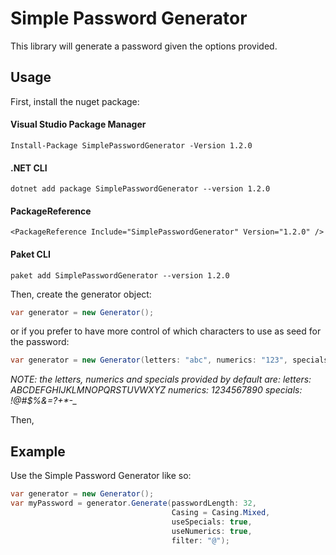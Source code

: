 # Simple Password Generator
This library will generate a password given the options provided.

## Usage
First, install the nuget package:

#### Visual Studio Package Manager
```
Install-Package SimplePasswordGenerator -Version 1.2.0
```

#### .NET CLI
```
dotnet add package SimplePasswordGenerator --version 1.2.0
```

#### PackageReference
```
<PackageReference Include="SimplePasswordGenerator" Version="1.2.0" />
```

#### Paket CLI
```
paket add SimplePasswordGenerator --version 1.2.0
```

Then, create the generator object:

```csharp
var generator = new Generator();
```
or if you prefer to have more control of which characters to use as seed for the password:

```csharp
var generator = new Generator(letters: "abc", numerics: "123", specials: "@#?");
```
_NOTE: the letters, numerics and specials provided by default are:_
_letters: ABCDEFGHIJKLMNOPQRSTUVWXYZ_
_numerics: 1234567890_
_specials: !@#$%&[]()=?+*-\__

Then, 

## Example
Use the Simple Password Generator like so:



```csharp
var generator = new Generator();
var myPassword = generator.Generate(passwordLength: 32, 
                                    Casing = Casing.Mixed,
                                    useSpecials: true,
                                    useNumerics: true,
                                    filter: "@");
```